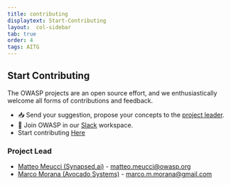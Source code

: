 ```yaml
---
title: contributing 
displaytext: Start-Contributing
layout:  col-sidebar
tab: true
order: 4
tags: AITG
---
```


## Start Contributing 

The OWASP projects are an open source effort, and we enthusiastically welcome all forms of contributions and feedback.

- 📥 Send your suggestion, propose your concepts to the [project leader](mailto:matteo.meucci@owasp.org).
- 👋 Join OWASP in our [Slack]() workspace.
- Start contributing [Here](https://github.com/OWASP/www-project-ai-testing-guide/blob/master/DRAFT/README.md)

### Project Lead

- [Matteo Meucci (Synapsed.ai)](https://www.linkedin.com/in/meucci/) - [matteo.meucci@owasp.org](mailto:matteo.meucci@owasp.org)
- [Marco Morana (Avocado Systems)](https://www.linkedin.com/in/go4it/) - [marco.m.morana@gmail.com](mailto:marco.m.morana@gmail.com)
  
